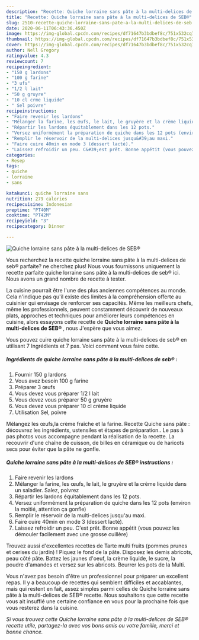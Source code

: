 ```yaml
---
description: "Recette: Quiche lorraine sans pâte à la multi-delices de SEB®"
title: "Recette: Quiche lorraine sans pâte à la multi-delices de SEB®"
slug: 2510-recette-quiche-lorraine-sans-pate-a-la-multi-delices-de-seb
date: 2020-06-11T06:43:36.450Z
image: https://img-global.cpcdn.com/recipes/df71647b3bdbef8c/751x532cq70/quiche-lorraine-sans-pate-a-la-multi-delices-de-seb-photo-principale-de-la-recette.jpg
thumbnail: https://img-global.cpcdn.com/recipes/df71647b3bdbef8c/751x532cq70/quiche-lorraine-sans-pate-a-la-multi-delices-de-seb-photo-principale-de-la-recette.jpg
cover: https://img-global.cpcdn.com/recipes/df71647b3bdbef8c/751x532cq70/quiche-lorraine-sans-pate-a-la-multi-delices-de-seb-photo-principale-de-la-recette.jpg
author: Nell Gregory
ratingvalue: 4.3
reviewcount: 7
recipeingredient:
- "150 g lardons"
- "100 g farine"
- "3 ufs"
- "1/2 l lait"
- "50 g gruyre"
- "10 cl crme liquide"
- " Sel poivre"
recipeinstructions:
- "Faire revenir les lardons"
- "Mélanger la farine, les œufs, le lait, le gruyère et la crème liquide dans un saladier. Salez, poivrez"
- "Répartir les lardons équitablement dans les 12 pots."
- "Versez uniformément la préparation de quiche dans les 12 pots (environ la moitié, attention ça gonfle)"
- "Remplir le réservoir de la multi-delices jusqu&#39;au maxi."
- "Faire cuire 40min en mode 3 (dessert lacté)."
- "Laissez refroidir un peu. C&#39;est prêt. Bonne appétit (vous pouvez les démouler facilement avec une grosse cuillère)"
categories:
- Resep
tags:
- quiche
- lorraine
- sans

katakunci: quiche lorraine sans 
nutrition: 279 calories
recipecuisine: Indonesian
preptime: "PT40M"
cooktime: "PT42M"
recipeyield: "3"
recipecategory: Dinner

---
```



![Quiche lorraine sans pâte à la multi-delices de SEB®](https://img-global.cpcdn.com/recipes/df71647b3bdbef8c/751x532cq70/quiche-lorraine-sans-pate-a-la-multi-delices-de-seb-photo-principale-de-la-recette.jpg)

Vous recherchez la recette quiche lorraine sans pâte à la multi-delices de seb® parfaite? ne cherchez plus! Nous vous fournissons uniquement la recette parfaite quiche lorraine sans pâte à la multi-delices de seb® ici. Nous avons un grand nombre de recette à tester.

La cuisine pourrait être l'une des plus anciennes compétences au monde. Cela n'indique pas qu'il existe des limites à la compréhension offerte au cuisinier qui envisage de renforcer ses capacités. Même les meilleurs chefs, même les professionnels, peuvent constamment découvrir de nouveaux plats, approches et techniques pour améliorer leurs compétences en cuisine, alors essayons cette recette de <strong> Quiche lorraine sans pâte à la multi-delices de SEB® </strong>, nous J'espère que vous aimez.

<!--inarticleads1-->

Vous pouvez cuire quiche lorraine sans pâte à la multi-delices de seb® en utilisant 7 Ingrédients et 7 pas. Voici comment vous faire cette.

##### Ingrédients de quiche lorraine sans pâte à la multi-delices de seb® :

1. Fournir 150 g lardons
1. Vous avez besoin 100 g farine
1. Préparer 3 œufs
1. Vous devez vous préparer 1/2 l lait
1. Vous devez vous préparer 50 g gruyère
1. Vous devez vous préparer 10 cl crème liquide
1. Utilisation  Sel, poivre


Mélangez les œufs,la crème fraîche et la farine. Recette Quiche sans pâte : découvrez les ingrédients, ustensiles et étapes de préparation.. Le pas à pas photos vous accompagne pendant la réalisation de la recette. La recouvrir d&#39;une chaîne de cuisson, de billes en céramique ou de haricots secs pour éviter que la pâte ne gonfle. 

<!--inarticleads2-->

##### Quiche lorraine sans pâte à la multi-delices de SEB® instructions :

1. Faire revenir les lardons
1. Mélanger la farine, les œufs, le lait, le gruyère et la crème liquide dans un saladier. Salez, poivrez
1. Répartir les lardons équitablement dans les 12 pots.
1. Versez uniformément la préparation de quiche dans les 12 pots (environ la moitié, attention ça gonfle)
1. Remplir le réservoir de la multi-delices jusqu&#39;au maxi.
1. Faire cuire 40min en mode 3 (dessert lacté).
1. Laissez refroidir un peu. C&#39;est prêt. Bonne appétit (vous pouvez les démouler facilement avec une grosse cuillère)


Trouvez aussi d&#39;excellentes recettes de Tarte multi fruits (pommes prunes et cerises du jardin) ! Piquez le fond de la pâte. Disposez les demis abricots, peau côté pâte. Battez les jaunes d&#39;oeuf, la crème liquide, le sucre, la poudre d&#39;amandes et versez sur les abricots. Beurrer les pots de la Multi. 

<!--inarticleads1-->

<p>
Vous n'avez pas besoin d'être un professionnel pour préparer un excellent repas. Il y a beaucoup de recettes qui semblent difficiles et accablantes, mais qui restent en fait, assez simples parmi celles de Quiche lorraine sans pâte à la multi-delices de SEB® recette. Nous souhaitons que cette recette vous ait insufflé une certaine confiance en vous pour la prochaine fois que vous resterez dans la cuisine.
</p>

<p>
<i>Si vous trouvez cette Quiche lorraine sans pâte à la multi-delices de SEB® recette utile, partagez-la avec vos bons amis ou votre famille, merci et bonne chance.</i>
</p>
